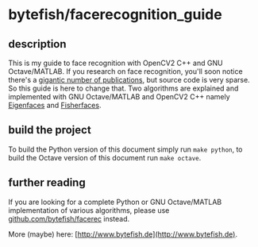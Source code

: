 # bytefish/facerecognition_guide #

## description ##

This is my guide to face recognition with OpenCV2 C++ and GNU Octave/MATLAB. If you research on face recognition, you'll soon notice there's a [gigantic number of publications](http://scholar.google.de/scholar?q=face+recognition), but source code is very sparse. So this guide is here to change that. Two algorithms are explained and implemented with GNU Octave/MATLAB and OpenCV2 C++ namely [Eigenfaces](http://www.bytefish.de/blog/eigenfaces) and [Fisherfaces](http://www.bytefish.de/blog/fisherfaces). 

## build the project ##

To build the Python version of this document simply run `make python`, to build the Octave version of this document run `make octave`.

## further reading ##
If you are looking for a complete Python or GNU Octave/MATLAB implementation of various algorithms, please use [github.com/bytefish/facerec](https://github.com/bytefish/facerec) instead.

More (maybe) here: [http://www.bytefish.de](http://www.bytefish.de).

